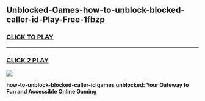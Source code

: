 
## Unblocked-Games-how-to-unblock-blocked-caller-id-Play-Free-1fbzp
<h3>
<a href="https://premium76.site?title=how-to-unblock-blocked-caller-id&ref=10A">CLICK TO PLAY</a></h3>
<hr>

<h3>
<a href="https://premium76.site?title=how-to-unblock-blocked-caller-id&ref=10A">CLICK 2 PLAY</a>
  
</h3>

<a href="https://premium76.site?title=how-to-unblock-blocked-caller-id&ref=10A"><img src="https://clearcache.store/games.png"></a>


**how-to-unblock-blocked-caller-id games unblocked: Your Gateway to Fun and Accessible Online Gaming**
